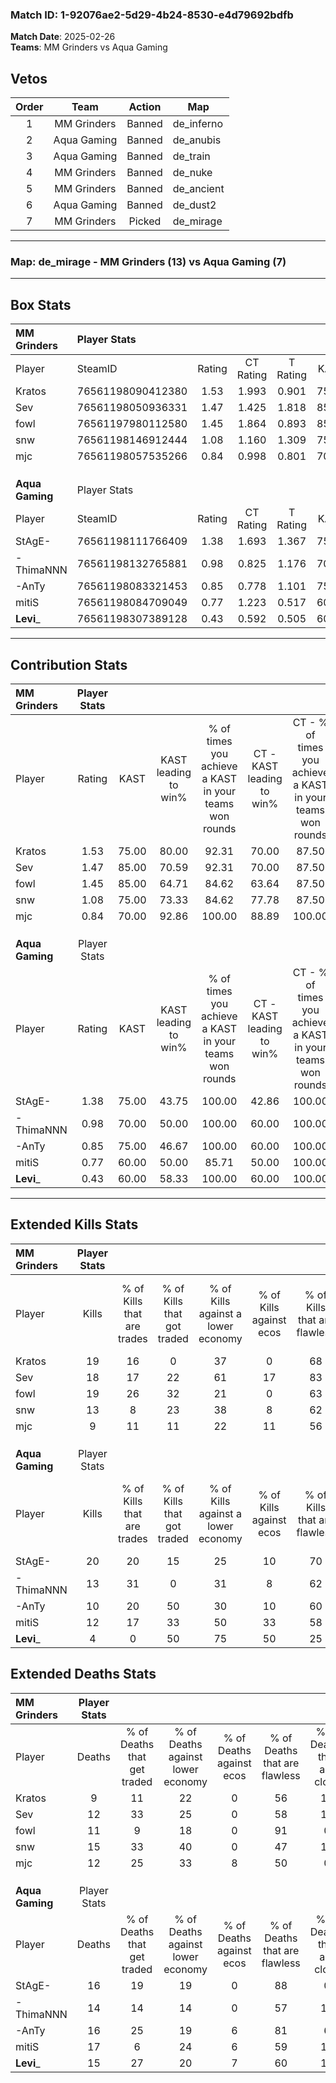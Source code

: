 ### Match ID: 1-92076ae2-5d29-4b24-8530-e4d79692bdfb  
**Match Date**: 2025-02-26  
**Teams**: MM Grinders vs Aqua Gaming  

## Vetos  

| Order | Team | Action | Map |
| :---: | :--: | :----: | --- |
| 1 | MM Grinders | Banned | de_inferno |
| 2 | Aqua Gaming | Banned | de_anubis |
| 3 | Aqua Gaming | Banned | de_train |
| 4 | MM Grinders | Banned | de_nuke |
| 5 | MM Grinders | Banned | de_ancient |
| 6 | Aqua Gaming | Banned | de_dust2 |
| 7 | MM Grinders | Picked | de_mirage |

---  

### **Map**: de_mirage - MM Grinders (13) vs Aqua Gaming (7)  
---  

## Box Stats  

| **MM Grinders** | Player Stats      |        |           |          |       |      |       |         |        |      |     |
| :- | :- | :-: | :-: | :-: | :-: | :-: | :-: | :-: | :-: | :-: | :-: |
| Player          | SteamID           | Rating | CT Rating | T Rating | KAST  | ADR  | Kills | Assists | Deaths | K/D  | HS% |
| Kratos          | 76561198090412380 |  1.53  |   1.993   |  0.901   | 75.00 | 98.0 |  19   |    5    |   9    | 2.11 | 42  |
| Sev             | 76561198050936331 |  1.47  |   1.425   |  1.818   | 85.00 | 95.5 |  18   |    5    |   12   | 1.50 | 38  |
| fowl            | 76561197980112580 |  1.45  |   1.864   |  0.893   | 85.00 | 72.3 |  19   |    1    |   11   | 1.73 | 57  |
| snw             | 76561198146912444 |  1.08  |   1.160   |  1.309   | 75.00 | 87.1 |  13   |    7    |   15   | 0.87 | 46  |
| mjc             | 76561198057535266 |  0.84  |   0.998   |  0.801   | 70.00 | 53.2 |   9   |    5    |   12   | 0.75 | 77  |
|                 |                   |        |           |          |       |      |       |         |        |      |     |
|                 |                   |        |           |          |       |      |       |         |        |      |     |
|                 |                   |        |           |          |       |      |       |         |        |      |     |
| **Aqua Gaming** | Player Stats      |        |           |          |       |      |       |         |        |      |     |
| Player          | SteamID           | Rating | CT Rating | T Rating | KAST  | ADR  | Kills | Assists | Deaths | K/D  | HS% |
| StAgE-          | 76561198111766409 |  1.38  |   1.693   |  1.367   | 75.00 | 96.2 |  20   |    5    |   16   | 1.25 | 60  |
| -ThimaNNN       | 76561198132765881 |  0.98  |   0.825   |  1.176   | 70.00 | 61.4 |  13   |    5    |   14   | 0.93 | 46  |
| -AnTy           | 76561198083321453 |  0.85  |   0.778   |  1.101   | 75.00 | 65.2 |  10   |    5    |   16   | 0.63 | 80  |
| mitiS           | 76561198084709049 |  0.77  |   1.223   |  0.517   | 60.00 | 59.6 |  12   |    3    |   17   | 0.71 | 41  |
| __Levi___       | 76561198307389128 |  0.43  |   0.592   |  0.505   | 60.00 | 40.9 |   4   |    6    |   15   | 0.27 | 50  |
---  

## Contribution Stats  

| **MM Grinders** | Player Stats |       |                      |                                                        |                           |                                                             |                          |                                                            |
| :- | :-: | :-: | :-: | :-: | :-: | :-: | :-: | :-: |
| Player          |    Rating    | KAST  | KAST leading to win% | % of times you achieve a KAST in your teams won rounds | CT - KAST leading to win% | CT - % of times you achieve a KAST in your teams won rounds | T - KAST leading to win% | T - % of times you achieve a KAST in your teams won rounds |
| Kratos          |     1.53     | 75.00 |        80.00         |                         92.31                          |           70.00           |                            87.50                            |          100.00          |                           100.00                           |
| Sev             |     1.47     | 85.00 |        70.59         |                         92.31                          |           70.00           |                            87.50                            |          71.43           |                           100.00                           |
| fowl            |     1.45     | 85.00 |        64.71         |                         84.62                          |           63.64           |                            87.50                            |          66.67           |                           80.00                            |
| snw             |     1.08     | 75.00 |        73.33         |                         84.62                          |           77.78           |                            87.50                            |          66.67           |                           80.00                            |
| mjc             |     0.84     | 70.00 |        92.86         |                         100.00                         |           88.89           |                           100.00                            |          100.00          |                           100.00                           |
|                 |              |       |                      |                                                        |                           |                                                             |                          |                                                            |
|                 |              |       |                      |                                                        |                           |                                                             |                          |                                                            |
|                 |              |       |                      |                                                        |                           |                                                             |                          |                                                            |
| **Aqua Gaming** | Player Stats |       |                      |                                                        |                           |                                                             |                          |                                                            |
| Player          |    Rating    | KAST  | KAST leading to win% | % of times you achieve a KAST in your teams won rounds | CT - KAST leading to win% | CT - % of times you achieve a KAST in your teams won rounds | T - KAST leading to win% | T - % of times you achieve a KAST in your teams won rounds |
| StAgE-          |     1.38     | 75.00 |        43.75         |                         100.00                         |           42.86           |                           100.00                            |          44.44           |                           100.00                           |
| -ThimaNNN       |     0.98     | 70.00 |        50.00         |                         100.00                         |           60.00           |                           100.00                            |          44.44           |                           100.00                           |
| -AnTy           |     0.85     | 75.00 |        46.67         |                         100.00                         |           60.00           |                           100.00                            |          40.00           |                           100.00                           |
| mitiS           |     0.77     | 60.00 |        50.00         |                         85.71                          |           50.00           |                           100.00                            |          50.00           |                           75.00                            |
| __Levi___       |     0.43     | 60.00 |        58.33         |                         100.00                         |           60.00           |                           100.00                            |          57.14           |                           100.00                           |
---  

## Extended Kills Stats  

| **MM Grinders** | Player Stats |                            |                            |                                    |                         |                              |                                 |                                       |                    |           |
| :- | :-: | :-: | :-: | :-: | :-: | :-: | :-: | :-: | :-: | :-: |
| Player          |    Kills     | % of Kills that are trades | % of Kills that got traded | % of Kills against a lower economy | % of Kills against ecos | % of Kills that are flawless | % of Kills that are close duels | % of Kills that are assisted by flash | Pistol Round Kills | AWP Kills |
| Kratos          |      19      |             16             |             0              |                 37                 |            0            |              68              |               11                |                   0                   |         3          |     0     |
| Sev             |      18      |             17             |             22             |                 61                 |           17            |              83              |               11                |                   0                   |         0          |     0     |
| fowl            |      19      |             26             |             32             |                 21                 |            0            |              63              |               11                |                   0                   |         6          |     4     |
| snw             |      13      |             8              |             23             |                 38                 |            8            |              62              |                8                |                   8                   |         0          |     1     |
| mjc             |      9       |             11             |             11             |                 22                 |           11            |              56              |               11                |                   0                   |         0          |     2     |
|                 |              |                            |                            |                                    |                         |                              |                                 |                                       |                    |           |
|                 |              |                            |                            |                                    |                         |                              |                                 |                                       |                    |           |
|                 |              |                            |                            |                                    |                         |                              |                                 |                                       |                    |           |
| **Aqua Gaming** | Player Stats |                            |                            |                                    |                         |                              |                                 |                                       |                    |           |
| Player          |    Kills     | % of Kills that are trades | % of Kills that got traded | % of Kills against a lower economy | % of Kills against ecos | % of Kills that are flawless | % of Kills that are close duels | % of Kills that are assisted by flash | Pistol Round Kills | AWP Kills |
| StAgE-          |      20      |             20             |             15             |                 25                 |           10            |              70              |                5                |                  10                   |         0          |     5     |
| -ThimaNNN       |      13      |             31             |             0              |                 31                 |            8            |              62              |               15                |                   0                   |         0          |     1     |
| -AnTy           |      10      |             20             |             50             |                 30                 |           10            |              60              |                0                |                   0                   |         0          |     2     |
| mitiS           |      12      |             17             |             33             |                 50                 |           33            |              58              |               17                |                   0                   |         0          |     0     |
| __Levi___       |      4       |             0              |             50             |                 75                 |           50            |              25              |                0                |                   0                   |         0          |     0     |
## Extended Deaths Stats  

| **MM Grinders** | Player Stats |                             |                                   |                          |                               |                            |                           |               |
| :- | :-: | :-: | :-: | :-: | :-: | :-: | :-: | :-: |
| Player          |    Deaths    | % of Deaths that get traded | % of Deaths against lower economy | % of Deaths against ecos | % of Deaths that are flawless | % of Deaths that are close | % of Deaths while blinded | Deaths to AWP |
| Kratos          |      9       |             11              |                22                 |            0             |              56               |             11             |            11             |       0       |
| Sev             |      12      |             33              |                25                 |            0             |              58               |             17             |             0             |       0       |
| fowl            |      11      |              9              |                18                 |            0             |              91               |             0              |             0             |       0       |
| snw             |      15      |             33              |                40                 |            0             |              47               |             13             |             0             |       0       |
| mjc             |      12      |             25              |                33                 |            8             |              50               |             0              |             8             |       0       |
|                 |              |                             |                                   |                          |                               |                            |                           |               |
|                 |              |                             |                                   |                          |                               |                            |                           |               |
|                 |              |                             |                                   |                          |                               |                            |                           |               |
| **Aqua Gaming** | Player Stats |                             |                                   |                          |                               |                            |                           |               |
| Player          |    Deaths    | % of Deaths that get traded | % of Deaths against lower economy | % of Deaths against ecos | % of Deaths that are flawless | % of Deaths that are close | % of Deaths while blinded | Deaths to AWP |
| StAgE-          |      16      |             19              |                19                 |            0             |              88               |             0              |             0             |       3       |
| -ThimaNNN       |      14      |             14              |                14                 |            0             |              57               |             14             |             0             |       1       |
| -AnTy           |      16      |             25              |                19                 |            6             |              81               |             6              |             0             |       1       |
| mitiS           |      17      |              6              |                24                 |            6             |              59               |             18             |             0             |       2       |
| __Levi___       |      15      |             27              |                20                 |            7             |              60               |             13             |             7             |       2       |
